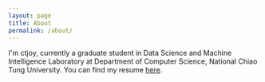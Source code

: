 ```yaml
---
layout: page
title: About
permalink: /about/
---
```


I'm ctjoy, currently a graduate student in Data Science and Machine Intelligence Laboratory at Department of Computer Science, National Chiao Tung University.
You can find my resume [here](../assets/files/joy_chen.pdf).
